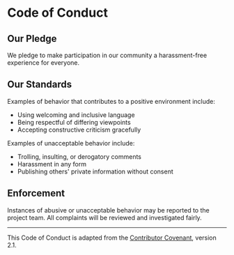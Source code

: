 # Code of Conduct

## Our Pledge
We pledge to make participation in our community a harassment-free experience for everyone.

## Our Standards
Examples of behavior that contributes to a positive environment include:
- Using welcoming and inclusive language
- Being respectful of differing viewpoints
- Accepting constructive criticism gracefully

Examples of unacceptable behavior include:
- Trolling, insulting, or derogatory comments
- Harassment in any form
- Publishing others' private information without consent

## Enforcement
Instances of abusive or unacceptable behavior may be reported to the project team. All complaints will be reviewed and investigated fairly.

---

This Code of Conduct is adapted from the [Contributor Covenant](https://www.contributor-covenant.org/), version 2.1.
